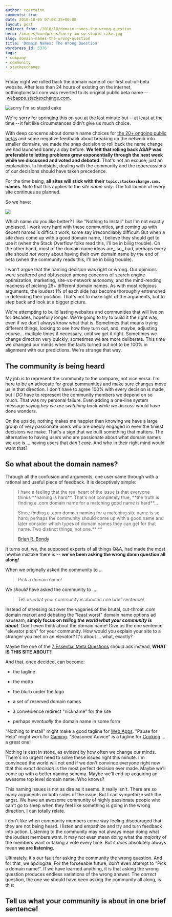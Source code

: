 ```yaml
---
author: rcartaino
comments: true
date: 2010-10-05 07:08:25+00:00
layout: post
redirect_from: /2010/10/domain-names-the-wrong-question
hero: /images/wordpress/sorry-im-so-stupid-cake.jpg
slug: domain-names-the-wrong-question
title: 'Domain Names: The Wrong Question'
wordpress_id: 5376
tags:
- company
- community
- stackexchange
---
```


Friday night we rolled back the domain name of our first out-of-beta website. After less than 24 hours of existing on the internet, nothingtoinstall.com was reverted to its original public beta name -- [webapps.stackexchange.com](http://webapps.stackexchange.com/).

![sorry I'm so stupid cake](/blog/images/wordpress/sorry-im-so-stupid-cake.jpg)

We're sorry for springing this on you at the last minute but -- at least at the time -- it felt like circumstances didn't give us much choice.

With deep concerns about domain name choices for [the 20+ ongoing public betas](http://area51.stackexchange.com/) and some negative feedback about breaking up the network into smaller domains, we made the snap decision to roll back the name change we had launched barely a day before. **We felt that rolling back ASAP was preferable to letting problems grow exponentially through the next week while we discussed and voted and debated.** That's not an excuse; just an explanation. In hindsight, dealing with the community and the repercussions of our decisions should have taken precedence.

For the time being, **all sites will stick with their `topic.stackexchange.com.` names**. Note that this applies to the _site name only_. The full launch of every site continues as planned.

So we have:

![](/blog/images/wordpress/logochange.png)

Which name do you like better? I like "Nothing to Install" but I'm not exactly unbiased. I work very hard with these communities, and coming up with decent names is difficult work; some say irreconcilably difficult. But when a site _does_ come up with a good domain name, I believe they should get to use it (when the Stack Overflow folks read this, I'll be in biiiig trouble). On the other hand, most of the domain name ideas are_ so_ bad, perhaps every site should _not_ worry about having their own domain name by the end of beta (when the community reads this, I'll be in biiiig trouble).

I won't argue that the naming decision was right or wrong. Our opinions were scattered and obfuscated among concerns of search engine optimization, marketing, site-vs-network autonomy, and the mind-rending madness of picking 25+ different domain names. As with most religious arguments, the loudest 1% of each side has become thoroughly entrenched in defending their position. That's not to make light of the arguments, but to step back and look at a bigger picture.

We're attempting to build lasting websites and communities that will live on for decades, hopefully longer. We're going to try to build it the right way, even if we don't always know what that is. Sometimes that means trying different things, looking to see how they turn out, and, maybe, adjusting course... multiple times if necessary, until we get it right. Sometimes we change direction very quickly, sometimes we are more deliberate. This time we changed our minds when the facts turned out not to be 100% in alignment with our predictions. We're strange that way.


## The community _is_ being heard


My job is to represent the community to the company, not vice versa. I'm here to be an advocate for great communities and make sure changes move us in that direction. I don't have to agree 100% with every decision is made, but I _DO_ have to represent the community members we depend on so much. That was my personal failure. Even adding a one-line system message saying _hey we are switching back while we discuss_ would have done wonders.

On the upside, nothing makes me happier than knowing we have a large group of very passionate users who are deeply engaged in even the tiniest decisions we make. That's a sign that we built something that matters. The alternative to having users who are passionate about what domain names we use is ... having users that _don't care_. And who in their right mind would want that?


## So what about the domain names?


Through all the confusion and arguments, one user came through with a rational and useful piece of feedback. It is deceptively simple:


<blockquote>I have a feeling that the real heart of the issue is that everyone thinks **naming is hard**. That's not completely true, **the truth is finding a .com domain name for a matching good name is hard**...

Since finding a .com domain naming for a matching site name is so hard, perhaps the community should come up with a good name and later consider which types of domain names they can get for that name. Two distinct things, not one.** **

[Brian R. Bondy](http://meta.webapps.stackexchange.com/questions/624/webapps-stackexchange-com-versus-nothingtoinstall-com/672#672)</blockquote>


It turns out, we, the supposed experts of all things Q&A, had made the most newbie mistake there is -- **we've been asking the wrong damn question all along!**

When we originally asked the community to ...


<blockquote>Pick a domain name!</blockquote>


We _should_ have asked the community to ...


<blockquote>Tell us what your community is about in one brief sentence!</blockquote>


Instead of stressing out over the vagaries of the brutal, cut-throat .com domain market and debating the "least worst" domain name options ad nauseam, **simply focus on _telling the world what your community is about_**. Don't even think about the domain name! Give us the one sentence "elevator pitch" for your community. How would you explain your site to a stranger you met on an elevator? It's about ... what, exactly?

Maybe the one of the [7 Essential Meta Questions](../2010/07/the-7-essential-meta-questions-of-every-beta) should ask instead, **WHAT IS THIS SITE ABOUT?**

And that, once decided, can become:



	
  * the tagline

	
  * the motto

	
  * the blurb under the logo

	
  * a set of reserved domain names

	
  * a convenience redirect "nickname" for the site

	
  * perhaps _eventually_ the domain name in some form


"Nothing to Install" might make a good tagline for [Web Apps](http://webapps.stackexchange.com/). "Pause for Help" might work for [Gaming](http://gaming.stackexchange.com/). "Seasoned Advice" _is_ a tagline for [Cooking](http://cooking.stackexchange.com/) ... a great one!

Nothing is cast in stone, as evident by how often we change our minds. There's no urgent need to solve these issues right this minute. I'm convinced the world will not end if we don't convince everyone right now that this _exact decision_ is the most perfect decision ever made. Maybe we'll come up with a better naming schema. Maybe we'll end up acquiring an awesome top level domain name. Who knows?

This naming issues is not as dire as it seems. It really isn't. There are so many arguments on both sides of the issue. But I can sympethize with the angst. We have an awesome community of highly passionate people who can't go to sleep when they feel like something is going in the wrong direction. I can totally relate.

I don't like when community members come way feeling discouraged that they are not being heard. I listen and empathize and try and turn feedback into action. Listening to the community may not always mean doing what the loudest members want. It may not even mean doing what the _majority_ of the members want or taking a vote every time. But it _does_ absolutely always mean **we are listening.**

Ultimately, it's our fault for asking the community the wrong question. And for that, we apologize. For the forseeable future, don't even attempt to "Pick a domain name!". If we have learned anything, it is that asking the wrong question produces endless variations of the wrong answer. The _correct_ question, the one we should have been asking the community all along, is this:


## Tell us what your community is about in one brief sentence!
